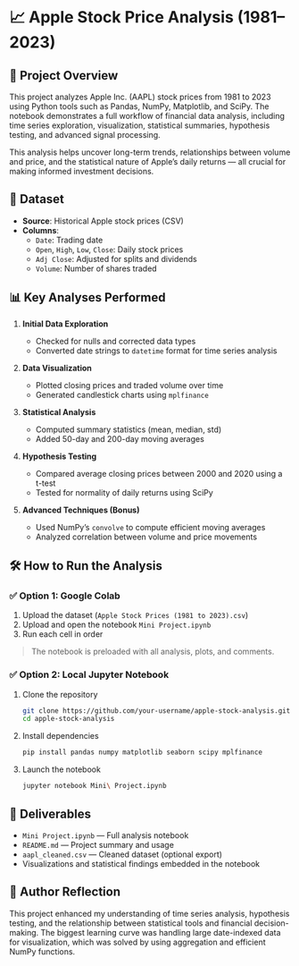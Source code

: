 
# 📈 Apple Stock Price Analysis (1981–2023)

## 🧠 Project Overview

This project analyzes Apple Inc. (AAPL) stock prices from 1981 to 2023 using Python tools such as Pandas, NumPy, Matplotlib, and SciPy. The notebook demonstrates a full workflow of financial data analysis, including time series exploration, visualization, statistical summaries, hypothesis testing, and advanced signal processing.

This analysis helps uncover long-term trends, relationships between volume and price, and the statistical nature of Apple’s daily returns — all crucial for making informed investment decisions.

## 📁 Dataset

- **Source**: Historical Apple stock prices (CSV)
- **Columns**:
  - `Date`: Trading date
  - `Open`, `High`, `Low`, `Close`: Daily stock prices
  - `Adj Close`: Adjusted for splits and dividends
  - `Volume`: Number of shares traded

## 📊 Key Analyses Performed

1. **Initial Data Exploration**  
   - Checked for nulls and corrected data types
   - Converted date strings to `datetime` format for time series analysis

2. **Data Visualization**  
   - Plotted closing prices and traded volume over time  
   - Generated candlestick charts using `mplfinance`

3. **Statistical Analysis**  
   - Computed summary statistics (mean, median, std)  
   - Added 50-day and 200-day moving averages

4. **Hypothesis Testing**  
   - Compared average closing prices between 2000 and 2020 using a t-test  
   - Tested for normality of daily returns using SciPy

5. **Advanced Techniques (Bonus)**  
   - Used NumPy’s `convolve` to compute efficient moving averages  
   - Analyzed correlation between volume and price movements

## 🛠️ How to Run the Analysis

### ✅ Option 1: Google Colab

1. Upload the dataset (`Apple Stock Prices (1981 to 2023).csv`)
2. Upload and open the notebook `Mini Project.ipynb`
3. Run each cell in order

> The notebook is preloaded with all analysis, plots, and comments.

### ✅ Option 2: Local Jupyter Notebook

1. Clone the repository  
   ```bash
   git clone https://github.com/your-username/apple-stock-analysis.git
   cd apple-stock-analysis
   ```

2. Install dependencies  
   ```bash
   pip install pandas numpy matplotlib seaborn scipy mplfinance
   ```

3. Launch the notebook  
   ```bash
   jupyter notebook Mini\ Project.ipynb
   ```

## 📌 Deliverables

- `Mini Project.ipynb` — Full analysis notebook
- `README.md` — Project summary and usage
- `aapl_cleaned.csv` — Cleaned dataset (optional export)
- Visualizations and statistical findings embedded in the notebook

## 🧠 Author Reflection

This project enhanced my understanding of time series analysis, hypothesis testing, and the relationship between statistical tools and financial decision-making. The biggest learning curve was handling large date-indexed data for visualization, which was solved by using aggregation and efficient NumPy functions.

